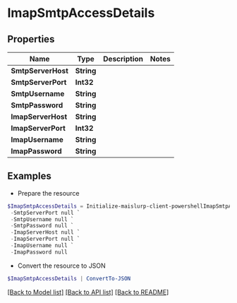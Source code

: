 # ImapSmtpAccessDetails
## Properties

Name | Type | Description | Notes
------------ | ------------- | ------------- | -------------
**SmtpServerHost** | **String** |  | 
**SmtpServerPort** | **Int32** |  | 
**SmtpUsername** | **String** |  | 
**SmtpPassword** | **String** |  | 
**ImapServerHost** | **String** |  | 
**ImapServerPort** | **Int32** |  | 
**ImapUsername** | **String** |  | 
**ImapPassword** | **String** |  | 

## Examples

- Prepare the resource
```powershell
$ImapSmtpAccessDetails = Initialize-maislurp-client-powershellImapSmtpAccessDetails  -SmtpServerHost null `
 -SmtpServerPort null `
 -SmtpUsername null `
 -SmtpPassword null `
 -ImapServerHost null `
 -ImapServerPort null `
 -ImapUsername null `
 -ImapPassword null
```

- Convert the resource to JSON
```powershell
$ImapSmtpAccessDetails | ConvertTo-JSON
```

[[Back to Model list]](../README#documentation-for-models) [[Back to API list]](../README#documentation-for-api-endpoints) [[Back to README]](../README)

